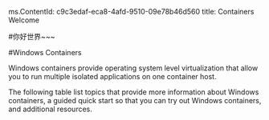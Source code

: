 ms.ContentId: c9c3edaf-eca8-4afd-9510-09e78b46d560
title: Containers Welcome

#你好世界~~~

#Windows Containers

Windows containers provide operating system level virtualization that allow you to run multiple isolated applications on one container host.

The following table list topics that provide more information about Windows containers, a guided quick start so that you can try out Windows containers, and additional resources.




